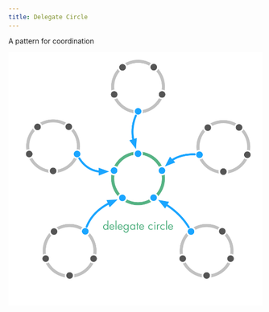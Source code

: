 ```yaml
---
title: Delegate Circle
---
```



A pattern for coordination 

![](img/structural-patterns/delegate-circle.png)